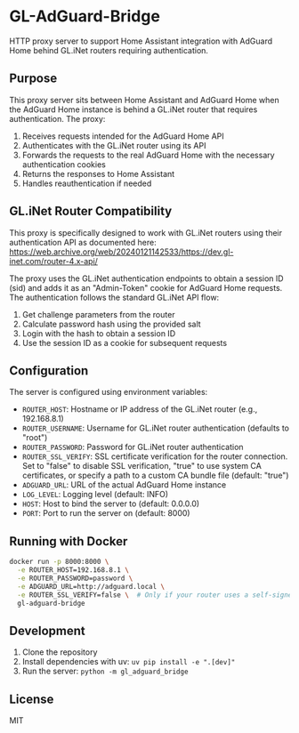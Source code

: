 # GL-AdGuard-Bridge

HTTP proxy server to support Home Assistant integration with AdGuard Home behind GL.iNet routers requiring authentication.

## Purpose

This proxy server sits between Home Assistant and AdGuard Home when the AdGuard Home instance is behind a GL.iNet router that requires authentication. The proxy:

1. Receives requests intended for the AdGuard Home API
2. Authenticates with the GL.iNet router using its API
3. Forwards the requests to the real AdGuard Home with the necessary authentication cookies
4. Returns the responses to Home Assistant
5. Handles reauthentication if needed

## GL.iNet Router Compatibility

This proxy is specifically designed to work with GL.iNet routers using their authentication API as documented here:
https://web.archive.org/web/20240121142533/https://dev.gl-inet.com/router-4.x-api/

The proxy uses the GL.iNet authentication endpoints to obtain a session ID (sid) and adds it as an "Admin-Token" cookie for AdGuard Home requests. The authentication follows the standard GL.iNet API flow:

1. Get challenge parameters from the router
2. Calculate password hash using the provided salt
3. Login with the hash to obtain a session ID
4. Use the session ID as a cookie for subsequent requests

## Configuration

The server is configured using environment variables:

- `ROUTER_HOST`: Hostname or IP address of the GL.iNet router (e.g., 192.168.8.1)
- `ROUTER_USERNAME`: Username for GL.iNet router authentication (defaults to "root")
- `ROUTER_PASSWORD`: Password for GL.iNet router authentication
- `ROUTER_SSL_VERIFY`: SSL certificate verification for the router connection. Set to "false" to disable SSL verification, "true" to use system CA certificates, or specify a path to a custom CA bundle file (default: "true")
- `ADGUARD_URL`: URL of the actual AdGuard Home instance
- `LOG_LEVEL`: Logging level (default: INFO)
- `HOST`: Host to bind the server to (default: 0.0.0.0)
- `PORT`: Port to run the server on (default: 8000)

## Running with Docker

```bash
docker run -p 8000:8000 \
  -e ROUTER_HOST=192.168.8.1 \
  -e ROUTER_PASSWORD=password \
  -e ADGUARD_URL=http://adguard.local \
  -e ROUTER_SSL_VERIFY=false \  # Only if your router uses a self-signed certificate
  gl-adguard-bridge
```

## Development

1. Clone the repository
2. Install dependencies with uv: `uv pip install -e ".[dev]"`
3. Run the server: `python -m gl_adguard_bridge`

## License

MIT
